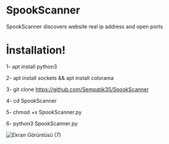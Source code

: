 # SpookScanner
SpookScanner discovers website real ip address and open ports

# İnstallation!

1- apt install python3

2- apt install sockets && apt install colorama

3- git clone https://github.com/Sempatik35/SpookScanner

4- cd SpookScanner 

5- chmod +x SpookScanner.py

6- python3 SpookScanner.py

![Ekran Görüntüsü (7)](https://user-images.githubusercontent.com/86168164/143719723-b3dd758b-9904-4ce7-b8a6-daaab9fee8f0.png)




